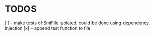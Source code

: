 # TODOS

[ ] - make tests of SmlFile isolated, could be done using dependency injection
[x] - append test function to file

